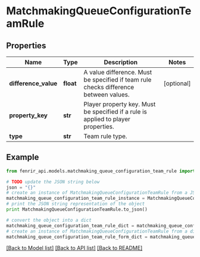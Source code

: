 # MatchmakingQueueConfigurationTeamRule


## Properties

Name | Type | Description | Notes
------------ | ------------- | ------------- | -------------
**difference_value** | **float** | A value difference. Must be specified if team rule checks difference between values. | [optional] 
**property_key** | **str** | Player property key. Must be specified if a rule is applied to player properties. | 
**type** | **str** | Team rule type. | 

## Example

```python
from fenrir_api.models.matchmaking_queue_configuration_team_rule import MatchmakingQueueConfigurationTeamRule

# TODO update the JSON string below
json = "{}"
# create an instance of MatchmakingQueueConfigurationTeamRule from a JSON string
matchmaking_queue_configuration_team_rule_instance = MatchmakingQueueConfigurationTeamRule.from_json(json)
# print the JSON string representation of the object
print MatchmakingQueueConfigurationTeamRule.to_json()

# convert the object into a dict
matchmaking_queue_configuration_team_rule_dict = matchmaking_queue_configuration_team_rule_instance.to_dict()
# create an instance of MatchmakingQueueConfigurationTeamRule from a dict
matchmaking_queue_configuration_team_rule_form_dict = matchmaking_queue_configuration_team_rule.from_dict(matchmaking_queue_configuration_team_rule_dict)
```
[[Back to Model list]](../README.md#documentation-for-models) [[Back to API list]](../README.md#documentation-for-api-endpoints) [[Back to README]](../README.md)


